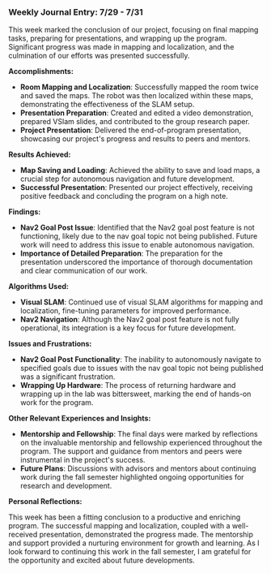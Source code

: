 ### Weekly Journal Entry: 7/29 - 7/31


This week marked the conclusion of our project, focusing on final mapping tasks, preparing for presentations, and wrapping up the program. Significant progress was made in mapping and localization, and the culmination of our efforts was presented successfully.

**Accomplishments:**

- **Room Mapping and Localization**: Successfully mapped the room twice and saved the maps. The robot was then localized within these maps, demonstrating the effectiveness of the SLAM setup.
- **Presentation Preparation**: Created and edited a video demonstration, prepared VSlam slides, and contributed to the group research paper.
- **Project Presentation**: Delivered the end-of-program presentation, showcasing our project's progress and results to peers and mentors.

**Results Achieved:**

- **Map Saving and Loading**: Achieved the ability to save and load maps, a crucial step for autonomous navigation and future development.
- **Successful Presentation**: Presented our project effectively, receiving positive feedback and concluding the program on a high note.

**Findings:**

- **Nav2 Goal Post Issue**: Identified that the Nav2 goal post feature is not functioning, likely due to the nav goal topic not being published. Future work will need to address this issue to enable autonomous navigation.
- **Importance of Detailed Preparation**: The preparation for the presentation underscored the importance of thorough documentation and clear communication of our work.

**Algorithms Used:**

- **Visual SLAM**: Continued use of visual SLAM algorithms for mapping and localization, fine-tuning parameters for improved performance.
- **Nav2 Navigation**: Although the Nav2 goal post feature is not fully operational, its integration is a key focus for future development.

**Issues and Frustrations:**

- **Nav2 Goal Post Functionality**: The inability to autonomously navigate to specified goals due to issues with the nav goal topic not being published was a significant frustration.
- **Wrapping Up Hardware**: The process of returning hardware and wrapping up in the lab was bittersweet, marking the end of hands-on work for the program.

**Other Relevant Experiences and Insights:**

- **Mentorship and Fellowship**: The final days were marked by reflections on the invaluable mentorship and fellowship experienced throughout the program. The support and guidance from mentors and peers were instrumental in the project's success.
- **Future Plans**: Discussions with advisors and mentors about continuing work during the fall semester highlighted ongoing opportunities for research and development.

**Personal Reflections:**

This week has been a fitting conclusion to a productive and enriching program. The successful mapping and localization, coupled with a well-received presentation, demonstrated the progress made. The mentorship and support provided a nurturing environment for growth and learning. As I look forward to continuing this work in the fall semester, I am grateful for the opportunity and excited about future developments.
